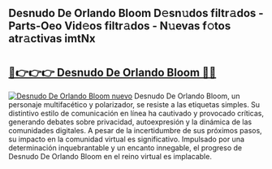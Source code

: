 ## Desnudo De Orlando Bloom D𝚎sn𝚞dos filtr𝚊dos - Parts-Oeo Vid𝚎os filtr𝚊dos - N𝚞evas f𝚘tos atr𝚊ctivas imtNx

# <h2><a href="http://mb4h0wk.tromn.icu/?c=Desnudo+De+Orlando+Bloom">🔗👉👉👉 Desnudo De Orlando Bloom 🔗🔗</a></h2>

[![Desnudo De Orlando Bloom nuevo](https://i.imgur.com/pEAQMta.gif)](http://mb4h0wk.tromn.icu/?c=Desnudo+De+Orlando+Bloom)
Desnudo De Orlando Bloom, un personaje multifacético y polarizador, se resiste a las etiquetas simples. Su distintivo estilo de comunicación en línea ha cautivado y provocado críticas, generando debates sobre privacidad, autoexpresión y la dinámica de las comunidades digitales. A pesar de la incertidumbre de sus próximos pasos, su impacto en la comunidad virtual es significativo. Impulsado por una determinación inquebrantable y un encanto innegable, el progreso de Desnudo De Orlando Bloom en el reino virtual es implacable.
